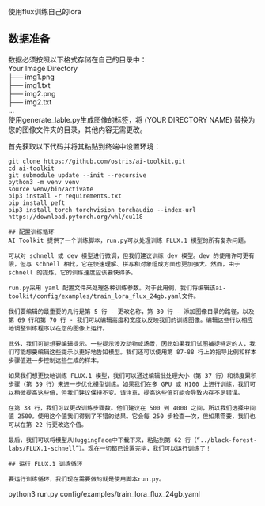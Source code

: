 使用flux训练自己的lora
## 数据准备
数据必须按照以下格式存储在自己的目录中：  
Your Image Directory  
├── img1.png  
├── img1.txt  
├── img2.png  
├── img2.txt  
...  
使用generate_lable.py生成图像的标签，将 (YOUR DIRECTORY NAME) 替换为您的图像文件夹的目录，其他内容无需更改。

首先获取以下代码并将其粘贴到终端中设置环境：
```
git clone https://github.com/ostris/ai-toolkit.git
cd ai-toolkit
git submodule update --init --recursive
python3 -m venv venv
source venv/bin/activate
pip3 install -r requirements.txt
pip install peft
pip3 install torch torchvision torchaudio --index-url https://download.pytorch.org/whl/cu118

## 配置训练循环
AI Toolkit 提供了一个训练脚本，run.py可以处理训练 FLUX.1 模型的所有复杂问题。

可以对 schnell 或 dev 模型进行微调，但我们建议训练 dev 模型。dev 的使用许可更有限，但与 schnell 相比，它在快速理解、拼写和对象组成方面也更加强大。然而，由于 schnell 的提炼，它的训练速度应该要快得多。

run.py采用 yaml 配置文件来处理各种训练参数。对于此用例，我们将编辑该ai-toolkit/config/examples/train_lora_flux_24gb.yaml文件。

我们要编辑的最重要的几行是第 5 行 - 更改名称，第 30 行 - 添加图像目录的路径，以及第 69 行和第 70 行 - 我们可以编辑高度和宽度以反映我们的训练图像。编辑这些行以相应地调整训练程序以在您的图像上运行。

此外，我们可能想要编辑提示。一些提示涉及动物或场景，因此如果我们试图捕捉特定的人，我们可能想要编辑这些提示以更好地告知模型。我们还可以使用第 87-88 行上的指导比例和样本步骤值进一步控制这些生成的样本。

如果我们想更快地训练 FLUX.1 模型，我们可以通过编辑批处理大小（第 37 行）和梯度累积步骤（第 39 行）来进一步优化模型训练。如果我们在多 GPU 或 H100 上进行训练，我们可以稍微提高这些值，但我们建议保持不变。请注意，提高这些值可能会导致内存不足错误。

在第 38 行，我们可以更改训练步骤数。他们建议在 500 到 4000 之间，所以我们选择中间值 2500。使用这个值我们得到了不错的结果。它会每 250 步检查一次，但如果需要，我们也可以在第 22 行更改这个值。

最后，我们可以将模型从HuggingFace中下载下来，粘贴到第 62 行（“../black-forest-labs/FLUX.1-schnell”）。现在一切都已设置完毕，我们可以运行训练了！

## 运行 FLUX.1 训练循环

要运行训练循环，我们现在需要做的就是使用脚本run.py。
```
 python3 run.py config/examples/train_lora_flux_24gb.yaml
```


